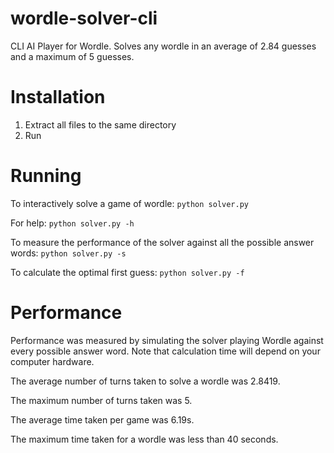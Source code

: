 # wordle-solver-cli
CLI AI Player for Wordle. Solves any wordle in an average of 2.84 guesses and a maximum of 5 guesses.

# Installation
1. Extract all files to the same directory
2. Run

# Running
To interactively solve a game of wordle: ```python solver.py```

For help: ```python solver.py -h```

To measure the performance of the solver against all the possible answer words: ```python solver.py -s```

To calculate the optimal first guess: ```python solver.py -f```

# Performance
Performance was measured by simulating the solver playing Wordle against every possible answer word. Note that calculation time will depend on your computer hardware.

The average number of turns taken to solve a wordle was 2.8419.

The maximum number of turns taken was 5.

The average time taken per game was 6.19s.

The maximum time taken for a wordle was less than 40 seconds.
